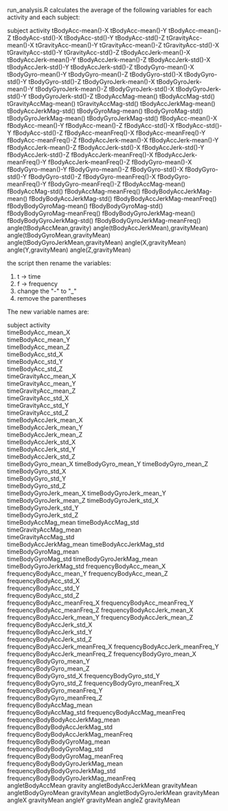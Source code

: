 run_analysis.R calculates the average of the following variables for each activity and each subject:

subject
activity
tBodyAcc-mean()-X
tBodyAcc-mean()-Y
tBodyAcc-mean()-Z
tBodyAcc-std()-X
tBodyAcc-std()-Y
tBodyAcc-std()-Z
tGravityAcc-mean()-X
tGravityAcc-mean()-Y
tGravityAcc-mean()-Z
tGravityAcc-std()-X
tGravityAcc-std()-Y
tGravityAcc-std()-Z
tBodyAccJerk-mean()-X
tBodyAccJerk-mean()-Y
tBodyAccJerk-mean()-Z
tBodyAccJerk-std()-X
tBodyAccJerk-std()-Y
tBodyAccJerk-std()-Z
tBodyGyro-mean()-X
tBodyGyro-mean()-Y
tBodyGyro-mean()-Z
tBodyGyro-std()-X
tBodyGyro-std()-Y
tBodyGyro-std()-Z
tBodyGyroJerk-mean()-X
tBodyGyroJerk-mean()-Y
tBodyGyroJerk-mean()-Z
tBodyGyroJerk-std()-X
tBodyGyroJerk-std()-Y
tBodyGyroJerk-std()-Z
tBodyAccMag-mean()
tBodyAccMag-std()
tGravityAccMag-mean()
tGravityAccMag-std()
tBodyAccJerkMag-mean()
tBodyAccJerkMag-std()
tBodyGyroMag-mean()
tBodyGyroMag-std()
tBodyGyroJerkMag-mean()
tBodyGyroJerkMag-std()
fBodyAcc-mean()-X
fBodyAcc-mean()-Y
fBodyAcc-mean()-Z
fBodyAcc-std()-X
fBodyAcc-std()-Y
fBodyAcc-std()-Z
fBodyAcc-meanFreq()-X
fBodyAcc-meanFreq()-Y
fBodyAcc-meanFreq()-Z
fBodyAccJerk-mean()-X
fBodyAccJerk-mean()-Y
fBodyAccJerk-mean()-Z
fBodyAccJerk-std()-X
fBodyAccJerk-std()-Y
fBodyAccJerk-std()-Z
fBodyAccJerk-meanFreq()-X
fBodyAccJerk-meanFreq()-Y
fBodyAccJerk-meanFreq()-Z
fBodyGyro-mean()-X
fBodyGyro-mean()-Y
fBodyGyro-mean()-Z
fBodyGyro-std()-X
fBodyGyro-std()-Y
fBodyGyro-std()-Z
fBodyGyro-meanFreq()-X
fBodyGyro-meanFreq()-Y
fBodyGyro-meanFreq()-Z
fBodyAccMag-mean()
fBodyAccMag-std()
fBodyAccMag-meanFreq()
fBodyBodyAccJerkMag-mean()
fBodyBodyAccJerkMag-std()
fBodyBodyAccJerkMag-meanFreq()
fBodyBodyGyroMag-mean()
fBodyBodyGyroMag-std()
fBodyBodyGyroMag-meanFreq()
fBodyBodyGyroJerkMag-mean()
fBodyBodyGyroJerkMag-std()
fBodyBodyGyroJerkMag-meanFreq()
angle(tBodyAccMean,gravity)
angle(tBodyAccJerkMean),gravityMean)
angle(tBodyGyroMean,gravityMean)
angle(tBodyGyroJerkMean,gravityMean)
angle(X,gravityMean)
angle(Y,gravityMean)
angle(Z,gravityMean)

the script then rename the variables:
1. t -> time
2. f -> frequency
3. change the "-" to "_"
4. remove the parentheses


The new variable names are:

subject	
activity	
timeBodyAcc_mean_X	
timeBodyAcc_mean_Y	
timeBodyAcc_mean_Z	
timeBodyAcc_std_X	
timeBodyAcc_std_Y	
timeBodyAcc_std_Z	
timeGravityAcc_mean_X	
timeGravityAcc_mean_Y	
timeGravityAcc_mean_Z	
timeGravityAcc_std_X	
timeGravityAcc_std_Y	
timeGravityAcc_std_Z	
timeBodyAccJerk_mean_X	
timeBodyAccJerk_mean_Y	
timeBodyAccJerk_mean_Z	
timeBodyAccJerk_std_X	
timeBodyAccJerk_std_Y	
timeBodyAccJerk_std_Z	
timeBodyGyro_mean_X	
timeBodyGyro_mean_Y	
timeBodyGyro_mean_Z	
timeBodyGyro_std_X	
timeBodyGyro_std_Y	
timeBodyGyro_std_Z	
timeBodyGyroJerk_mean_X	
timeBodyGyroJerk_mean_Y	
timeBodyGyroJerk_mean_Z	
timeBodyGyroJerk_std_X	
timeBodyGyroJerk_std_Y	
timeBodyGyroJerk_std_Z	
timeBodyAccMag_mean	
timeBodyAccMag_std	
timeGravityAccMag_mean	
timeGravityAccMag_std	
timeBodyAccJerkMag_mean	
timeBodyAccJerkMag_std	
timeBodyGyroMag_mean	
timeBodyGyroMag_std	
timeBodyGyroJerkMag_mean	
timeBodyGyroJerkMag_std	
frequencyBodyAcc_mean_X	
frequencyBodyAcc_mean_Y	
frequencyBodyAcc_mean_Z	
frequencyBodyAcc_std_X	
frequencyBodyAcc_std_Y	
frequencyBodyAcc_std_Z	
frequencyBodyAcc_meanFreq_X	
frequencyBodyAcc_meanFreq_Y	
frequencyBodyAcc_meanFreq_Z	
frequencyBodyAccJerk_mean_X	
frequencyBodyAccJerk_mean_Y	
frequencyBodyAccJerk_mean_Z	
frequencyBodyAccJerk_std_X	
frequencyBodyAccJerk_std_Y	
frequencyBodyAccJerk_std_Z	
frequencyBodyAccJerk_meanFreq_X	
frequencyBodyAccJerk_meanFreq_Y	
frequencyBodyAccJerk_meanFreq_Z	
frequencyBodyGyro_mean_X	
frequencyBodyGyro_mean_Y	
frequencyBodyGyro_mean_Z	
frequencyBodyGyro_std_X	
frequencyBodyGyro_std_Y	
frequencyBodyGyro_std_Z	
frequencyBodyGyro_meanFreq_X	
frequencyBodyGyro_meanFreq_Y	
frequencyBodyGyro_meanFreq_Z	
frequencyBodyAccMag_mean	
frequencyBodyAccMag_std	
frequencyBodyAccMag_meanFreq	
frequencyBodyBodyAccJerkMag_mean	
frequencyBodyBodyAccJerkMag_std	
frequencyBodyBodyAccJerkMag_meanFreq	
frequencyBodyBodyGyroMag_mean	
frequencyBodyBodyGyroMag_std	
frequencyBodyBodyGyroMag_meanFreq	
frequencyBodyBodyGyroJerkMag_mean	
frequencyBodyBodyGyroJerkMag_std	
frequencyBodyBodyGyroJerkMag_meanFreq	
angletBodyAccMean	gravity
angletBodyAccJerkMean	gravityMean
angletBodyGyroMean	gravityMean
angletBodyGyroJerkMean	gravityMean
angleX	gravityMean
angleY	gravityMean
angleZ	gravityMean
